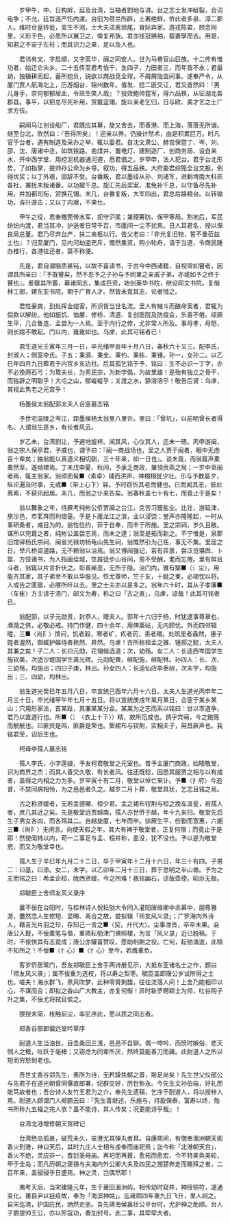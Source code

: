 <!-- { "loadSidebar": true } -->
　　岁甲午，中、日构衅，延及台湾，当轴者割地与讲。台之志士发冲眦裂，合词电争；不允，廷旨遂严饬内渡。台旧为荷兰所辟，土著绝鲜，侨此者多泉、漳二郡人。维时仓皇转徙，变生不测，士大夫流离琐尾，冒际弃家。游戎陈君，顾念同里，义形于色，必思所以翼卫之，俾复邦族。君亦挂冠拂袖，载妻孥而去。用是，知君之不安于左衽；而其识力之果，足以及人也。

　　君讳有文，字启顺，又字英华，闽之同安人。世为马巷官山巨族。十二传有惟功者，始迁仑头乡。二十五传至君考伯千，生四子，力田者三，而年皆不永；君最幼，独辍耕而起，蓄所抱负，锐欲以商战竞全球，不屑屑陇亩间事。遂奉严令，从厦门贾人航海北上，历游烟台、锦州数年。值发、捻二匪交讧，君又奋然曰：『男儿身手，奈何郁郁居此，令班生笑人哉』？投效鲍帅霆军，得六品秩，从征湖北各郡县。事平，以把总尽先补用，赏戴蓝翎。旋以亲老乞归，日与欧、美才艺之士广求方伎。

　　嗣闻马江创设船厂，君既应其募，旋又舍去，而香港、而上海，落落无所谐。继至台北，欣然曰：『吾得所矣』！迎亲以养。仍操计然术，由是积累巨万。时凡官于台者，遇有制造及采办之举，辄以委君。自沈文肃公、赫宫保暨丁、岑、刘、邵、沈、唐诸中丞，如筑铁路、凿煤井、置电灯、建制造厂、创商务局、设自来水、开中西学堂、用挖泥机器通河道，悉君倡之。岁甲申，法人犯台。君于台北形势，了如指掌，提帅孙公命为乡导。叙功，得五品秩。大府委君综筦全台文报，例得优奖；以丁外艰，固辞不受。台番叛，君以墨绖从孙、刘诸军，进剿埤南大科崁各社，兼抚未叛诸番。以功擢千总。旋汇先后奖案，准免补千总，以守备尽先补用，并加都司衔，赏换花翎。未几，台番复叛，大军四出，君总后路粮台。以转输功，洊升游击；又以丁内艰，不果仕。

　　甲午之役，君奉檄筦带水军，扼守沪尾；兼理筹防、保甲等局。割地后，军民纷纷内渡，君当其冲，护送者日常千百，市廛间一尘不扰焉。日人耳君名，授以保良局总董。君乃尽弃台产，扶二亲柩以行。告父老曰：『非光复旧物，誓不重莅兹土也』？归至厦门，见内河劫盗充斥，慨然集资，购小轮舟，请于当道，令商民踵办推行，各港往还者，莫不称便。

　　先是，君自谓脑质甚钝，以故不喜读书，于古今中西诸籍，自视常如瞽者，因谓其所亲曰：『予既瞽矣，然不忍予之子孙与予同里之亲戚子弟，亦或如予之终于瞽也』。爰罄其所蓄，募诸同志，集成巨资，始创英华书院，继设同文书院。复偕林工部，建东亚书院，期于广育人才。然皆未竟其志，论者惜之。

　　君性豪爽，到处挥金结客，所识皆当世名流。里人有械斗而酿命案者，君辄为偿款以解纷。他如振饥、恤嫠、修桥、清道、复创医院及防疫会，乐善不倦。综厥生平，几合鲁连、孟尝为一人焉。至于内行之修，尤非常人所及。事母孝，母怒，则长跽不敢起。门以内，雍雍如也。乌虖，此其可铭者已！

　　君生道光壬寅年三月一日，卒光绪甲辰年十月八日，春秋六十又三。配李氏，封淑人；侧室李氏。子五：秉源、秉圭、秉钓、秉栋、秉锺。孙一，女孙二。以乙巳年四月九日葬君于内官乡东边社。后其孤乞铭于予，铭曰：生不必识一丁字，亦不必挽两石弓；为鸷夫长，为秀民宗，为新学倡，为故里雄！是殆有独立之骨干，而独辟之明聪乎！大屯之山，郁嵷嵷乎；关渡之水，静溶溶乎！敬告后贤：乌虖，其视此隽老之元宫乎！

　　杨墨侯太翁配郭太夫人合窆墓志铭

　　予世宅温陵之岑江，距墨侯杨太翁里八里许。里曰：「曾坑」，以前明曾长者得名。人谓翁生是乡，有长者风云。

　　岁乙未，台湾割让，予避地旋梓。闻其风，心仪其人，迄未一晤。丙申游闽，翁之宗人保亭君，予戚也，谓予曰：『闽一商战场也，里之人贾于闽者，眼中无虑百十辈矣；独翁能以真道义相切劘，三十年来，如一日也』。谈未竟，而翁履声橐橐然至，遂倾襟焉。丁未戊申夏、秋间，予承乏商政，兼领贡燕之局；一岁中至闽者再，辄主翁家。翁颀而髯■〈素卓〉辅而洪声，神栩栩犹少壮。乐与予数晨夕，纵论遍及时事，无或■〈带上心下〉容。予时窃忻其老而健也。已而闻其恙，彼此离索，不获讯起居。未几，而翁之讣来告矣。翁春秋盖七十有七，而竟止于是矣！

　　翁以舞象之年，侍厥考纯彬公侨贾闽之台江，克苦习盬盐业。比壮，游延津，旅沙邑，市茗荈而利倍蓰。于是卜廛龙江之滨，业以浸饶；誉声亦隆隆起，一时从事研桑者，咸目为的。翁性俭约，菲于自奉，而丰于所施。里之宗祠，岁久且敝。谋所以完葺之者，纯彬公盖尝志焉，而未之逮；翁至是拓而新之。不宁惟是，泉郡旧馆驿杨氏宗祠、闽省光禄坊杨龟山先生祠，翁慨然引为己任，事无不集。里居之日，举凡桥梁道路，无不赖翁以治焉。翁又博闻强记，若有异禀，尝泛览堪舆、卜筮、方伎诸书，为人指画佳城，笠屐徒步山谷间，劳不受酬，耄而忘倦。里有衅且斗者，翁辄以片言折伏之。彰善瘅恶，无所于隐。治门内，雅有榘■〈氵尘〉，用能齐其家，其子弟至不敢以华服见。性尤尊师，竺于友，十脡之束，必竭忱以将。人或告之匮窳，必餍所吁以去。里之士夫亦以是多之。翁年六十时，其从子孝廉■〈车隹〉方主讲于浯门，邮文为寿，称之曰「古之直」，乌虖，谅哉！此其可铭者已。

　　翁配郭，以子元勋贵，封恭人，赠夫人。郭年十六归于杨，时犹逮事尊章也，滫瀡之供，必敬必戒。持门作健，四十余年，用俾藁砧，无内顾忧。外而四邻辑睦，三■〈尚阝〉馈问，饥者榖，寒者纩，疚者药，丧者赗。处筑里者盎然，惠子姓者渥然，御臧护媪侍者秩然、井然。乌虖！古所称桓孟之雅、锺郝之懿，太夫人其兼之矣！子二人：长曰元勋，花翎候选道；次，幼殇。女二人：长适西岑国学生施钦美，次适沙堤国学生龚光辉。元勋配黄，继配施，继配林。孙四人：长、次、三幼殇，均施出；四曰子庚，林出。孙女四人：长适仙店李泰树，次未字，均施出；三、四幼，均林出。

　　翁生道光癸巳年五月八日，卒宣统己酉年六月十六日。太夫人生道光丙申年二月三十日，卒光绪甲午年七月十五日。将以宣统庚戌年某月某日，合窆于某乡某山；穴用形家法，首某趾，其兼某某分金。某某为之志而系以铭曰：世以市道争，君乃以直道行也。所■〈氵〈衣上十下〉〉精，故所笵成也。倜乎宾萌，今之鲍筦而觥觥也。曰匪赀是鸣，匪爵是荣也。繄裙布与钗荆，实相夫子，用昌厥声也。我铭君茔，诏后生也。

　　柯母李孺人墓志铭

　　孺人李氏，小字莲娘，予友柯君敬堂之元室也。昔予主厦门商政，始晤敬堂，识为商界之杰；而其人善交久敬，有长者风。往还既稔，因悉其服贾之相与以有成者，盖得之内相之力为多。岁甲寅十有二月，敬堂以悼亡来讣。予■〈扌府〉今追昔，不禁同病相怜，为之邑邑者久之。越岁二月卜葬，敬堂具状，乞志且铭之焉。

　　古之称贤媛者，无若孟德曜、桓少君。孟之裙布钗荆与桓之挽车汲瓮，若孺人者，庶几其近之矣。先是敬堂远贾越南，孺人亦世侨于越，年十九来归。敬堂先后生子男女各四，而各殇其二。自越旋厦，七年而卒。综厥生平，俭勤而宽惠，六姻三■〈尚阝〉无闲言。向使天假之年，其大有裨于敬堂者，正复何限；而竟止于是耶！然使闺帏以内，苟一二事足与孟、桓并称，虽没，犹不没也。予以是为敬堂悲，而又为敬堂幸也。

　　孺人生于辛巳年九月二十二日，卒于甲寅年十二月十六日，年三十有四。子男二：曰基，曰添。女二，未字。以乙卯年二月十三日，葬于思明之半山塘。予为之志而铭之曰：希孟企桓，陇西贤媛，今之所难！我铭幽石，谅哉壶德，昭示无极。

　　郑毓臣上舍师友风义录序

　　曩不佞在台阳时，与桂林诗人倪耘劬大令同入灌阳唐维卿中丞幕中，朋尊雅游，衋然念人生修短、显晦、离合之故，尝拟辑「师友风义录」；广罗海内外诗人，藉吉光片羽之珍，存知己一言之■〈契，廾代大〉。尘事泄沓，卒卒未果。会唐公入觐，不佞橐笔与偕，重晤耘劬津门佛照楼，为言「风义录」近已脱稿。于时，不佞快其有志竟成；唐公亦驩喜赞叹，愿助剞劂之役。亡何，耘劬溘逝，此稿不知所之！不佞■〈忄心〉■〈忄心〉至今，若膺重负。

　　客岁侨居鹭门，吾友郑毓臣上舍手两诗册见示，大抵东亚诸名士之作，题曰「师友风义录」；属不佞重为选校，将以寿之梨枣。毓臣盖即唐公岁试所得之士也。嗟夫！海水群飞，黑风吹梦，此种零膏剩馥，往往流落人间！上舍乃能相印以心，不谋而合；即拟之香山广大教主，亦复何惭！异时新罗聘颖士为师，吐谷购子升之集，不佞尤将拭目俟之。

　　猥授末简，枨触前尘，率肊序此，愿以质之同志者。

　　郑香谷部郎偏远堂吟草序

　　耐道人生当浊世，目击桑田三浅，邑邑不自聊。偶一呻吟，而愤时嫉俗、悲天悯人之概，吐跃于毫楮；又窃虑为同辈所厌，然终莫能善刀而藏。此耐道人之所以短而穷愁到老也。

　　吾世丈香谷郑先生，素所为诗，无矜躁焦郁之音，斯足尚矣！先生世父仪部公与先君子在道光朝曾同儤直郎署，纪群交好，历世弥永。今先生文孙伯端，好礼而能笃故者也；吾台诗人友竹王君为之介，奉先生遗稿，乞序于耐道人，将以授梓人焉。耐道人顾谓门人郑鹏云曰：『先生善继述，乐施与，持盈保泰，富寿以终，殆书所称九五福之完人欤？虽不能诗，其人传矣；况更能诗乎哉』！

　　台湾北港增修朝天宫碑记

　　台湾绝岛孤悬，破荒未久，笨港尤其弹丸者耳。自康熙间，有僧奉湄洲朝天阁香火到港，神曰天后，其时九庄人士相与虔奉而庙祀焉；迄今称「北港朝天宫」，香火不绝，灵应非一，晋封圣母庙。再圯而再葺，愈拓而愈宏，今不特美奂美轮，甲于全岛；而凡历朝之褒锡与夫海内外公卿大夫及四民之翘楚奔走而瞻拜之者，二百年来，盖骎骎乎日盛焉。神之灵，岂偶然耶！

　　夷考天后，当宋建隆元年，生于莆田湄洲屿。相传幼时窥井，神授铜符，遂通变化。莆县尹以拯疫故，奉为「海滨神姑」。迄雍熙四年重九日飞升，里人祠之。自宋迄清，护国庇民，炳然史册。吾先靖海侯襄壮公平台时，尤护神之助顺。台人子爵提帅王公，亦以殄寇功，奏加封号。此二事，其荦荦大者。

